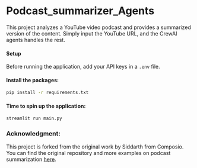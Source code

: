 # Podcast_summarizer_Agents

This project analyzes a YouTube video podcast and provides a summarized version of the content. Simply input the YouTube URL, and the CrewAI agents handles the rest.

#### Setup

Before running the application, add your API keys in a `.env` file.

#### Install the packages:
```bash
pip install -r requirements.txt
```

#### Time to spin up the application:
```bash
streamlit run main.py
```

### Acknowledgment:
This project is forked from the original work by Siddarth from Composio.
You can find the original repository and more examples on podcast summarization [here](https://github.com/ComposioHQ/composio/tree/master/python/examples/Podcast_summarizer_Agents).
